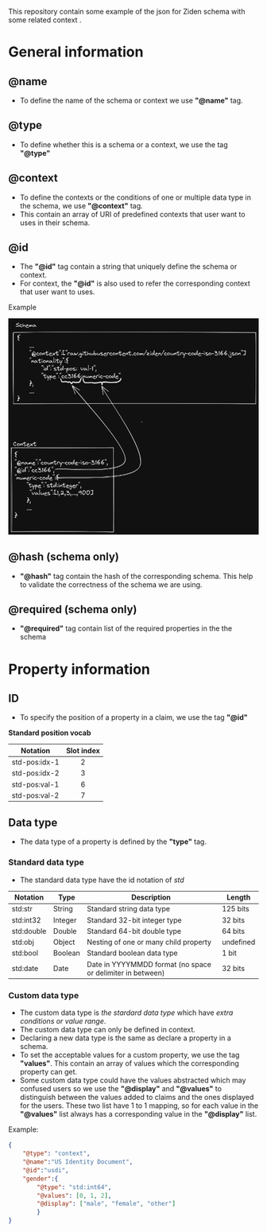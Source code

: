 This repository contain some example of the json for Ziden schema with some related context .

# General information

## @name

- To define the name of the schema or context we use **"@name"** tag.

## @type

- To define whether this is a schema or a context, we use the tag **"@type"**

## @context

- To define the contexts or the conditions of one or multiple data type in the schema, we use **"@context"** tag.
- This contain an array of URI of predefined contexts that user want to uses in their schema.

## @id

- The **"@id"** tag contain a string that uniquely define the schema or context.
- For context, the **"@id"** is also used to refer the corresponding context that user want to uses.

Example

![id-reference](./Images/Playground.png)

## @hash (schema only)

- **"@hash"** tag contain the hash of the corresponding schema. This help to validate the correctness of the schema we are using.

## @required (schema only)

- **"@required"** tag contain list of the required properties in the the schema

# Property information

## ID

- To specify the position of a property in a claim, we use the tag **"@id"**

**Standard position vocab**

| Notation | Slot index |
| -------------- |:----------:|
| std-pos:idx-1 | 2 |
| std-pos:idx-2 | 3 |
| std-pos:val-1 | 6 |
| std-pos:val-2 | 7 |

## Data type

- The data type of a property is defined by the **"type"** tag.

### Standard data type

- The standard data type have the id notation of *std*


| Notation | Type | Description | Length |
| ---------- | ------- | ---------------------------------------------------------- | ---------- |
| std:str | String | Standard string data type | 125 bits |
| std:int32 | Integer | Standard 32-bit integer type | 32 bits |
| std:double | Double | Standard 64-bit double type | 64 bits |
| std:obj | Object | Nesting of one or many child property | undefined |
| std:bool | Boolean | Standard boolean data type | 1 bit |
| std:date | Date | Date in YYYYMMDD format (no space or delimiter in between) | 32 bits |

### Custom data type

- The custom data type is *the stardard data type* which have *extra conditions or value range*.
- The custom data type can only be defined in context.
- Declaring a new data type is the same as declare a property in a schema.
- To set the acceptable values for a custom property, we use the tag **"values"**. This contain an array of values which the corresponding property can get.
- Some custom data type could have the values abstracted which may confused users so we use the **"@display"** and **"@values"** to distinguish between the values added to claims and the ones displayed for the users. These two list have 1 to 1 mapping, so for each value in the **"@values"** list always has a corresponding value in the **"@display"** list.

Example:

``` json
{
	"@type": "context",
	"@name":"US Identity Document",
	"@id":"usdi",
	"gender":{
		"@type": "std:int64",
		"@values": [0, 1, 2],
		"@display": ["male", "female", "other"]
		}
}
```